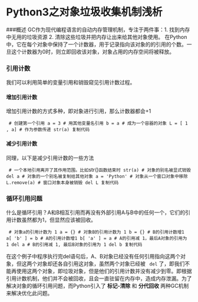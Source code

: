 # Python3之对象垃圾收集机制浅析 #

###概述 GC作为现代编程语言的自动内存管理机制，专注于两件事：1. 找到内存中无用的垃圾资源 2. 清除这些垃圾并把内存让出来给其他对象使用。 在Python中，它在每个对象中保持了一个计数器，用于记录指向该对象的的引用的个数。一旦这个计数器为0时，则立即回收该对象，对象占用的内存空间将被释放。

### 引用计数 ###

我们可以利用简单的变量引用和销毁窥见引用计数过程。

#### 增加引用计数 ####

增加引用计数的方式多种，即对象进行引用，那么计数器都会+1

` # 创建第一个引用 a = 3 # 用其他变量名引用 b = a # 成为一个容器的对象 L = [ 1 , a] # 作为参数传递 str(a) 复制代码`

#### 减少引用计数 ####

同理，以下是减少引用计数的一些方法

` # 一个本地引用离开了其作用范围。比如`str()`函数结束时 str(a) # 对象的别名被显式销毁 del a # 对象的一个别名被复制给其他对象 a = 'Python' # 对象从一个窗口对象中移除 L.remove(a) # 窗口对象本身被销毁 del L 复制代码`

### 循环引用问题 ###

什么是循环引用？A和B相互引用而再没有外部引用A与B中的任何一个，它们的引用计数虽然都为1，但显然应该被回收。

` # 对象a的引用计数为 1 a = {} # 对象B的引用计数为 1 b = {} # B的引用计数增1 a[ 'b' ] = b # A的引用计数增1 b[ 'a' ] = a # A的引用减 1，最后A对象的引用为 1 del a # B的引用减 1, 最后B对象的引用为 1 del b 复制代码`

在这个例子中程序执行完del语句后，A、B对象已经没有任何引用指向这两个对象，但这两个对象却还各自引用这对象，虽然两个对象已经被 ` del` 了，即我们不能再使用这两个对象，即垃圾对象，但是他们的引用计数并没有减少到零。即根据引用计数机制，他们并不会被回收，且会一直驻留在内存中，造成内存泄漏。为了解决对象的循环引用问题，而Python引入了 **标记-清除** 和 **分代回收** 两种GC机制来解决优化此问题。